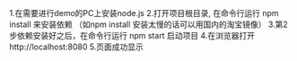 1.在需要进行demo的PC上安装node.js
2.打开项目根目录, 在命令行运行 npm install 来安装依赖 （如npm install 安装太慢的话可以用国内的淘宝镜像）
3.第2步依赖安装好之后，在命令行运行 npm start 启动项目
4.在浏览器打开 http://localhost:8080
5.页面成功显示